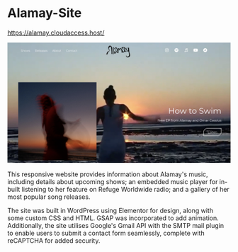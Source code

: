 # Alamay-Site
https://alamay.cloudaccess.host/

![Website Preview](Alamay-site-preview.png)

This responsive website provides information about Alamay's music, including details about upcoming shows; an embedded music player for in-built listening to her feature on Refuge Worldwide radio; and a gallery of her most popular song releases.

The site was built in WordPress using Elementor for design, along with some custom CSS and HTML. GSAP was incorporated to add animation. Additionally, the site utilises Google's Gmail API with the SMTP mail plugin to enable users to submit a contact form seamlessly, complete with reCAPTCHA for added security.
